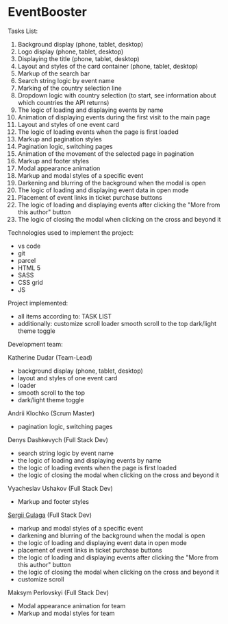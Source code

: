 # EventBooster

Tasks List:
1. Background display (phone, tablet, desktop)
2. Logo display (phone, tablet, desktop)
3. Displaying the title (phone, tablet, desktop)
4. Layout and styles of the card container (phone, tablet, desktop)
5. Markup of the search bar
6. Search string logic by event name
7. Marking of the country selection line
8. Dropdown logic with country selection (to start, see information about which countries the API returns)
9. The logic of loading and displaying events by name
10. Animation of displaying events during the first visit to the main page
11. Layout and styles of one event card
12. The logic of loading events when the page is first loaded
13. Markup and pagination styles
14. Pagination logic, switching pages
15. Animation of the movement of the selected page in pagination
16. Markup and footer styles
17. Modal appearance animation
18. Markup and modal styles of a specific event
19. Darkening and blurring of the background when the modal is open
20. The logic of loading and displaying event data in open mode
21. Placement of event links in ticket purchase buttons
22. The logic of loading and displaying events after clicking the "More from this author" button
23. The logic of closing the modal when clicking on the cross and beyond it

Technologies used to implement the project:
- vs code
- git
- parcel
- HTML 5
- SASS
- CSS grid
- JS

Project implemented:

- all items according to: TASK LIST
- additionally:
        customize scroll
        loader
        smooth scroll to the top
        dark/light theme toggle

Development team:

Katherine Dudar (Team-Lead)

 - background display (phone, tablet, desktop)
 - layout and styles of one event card
 - loader
 - smooth scroll to the top
 - dark/light theme toggle

Andrii Klochko (Scrum Master)

 - pagination logic, switching pages

Denys Dashkevych (Full Stack Dev)

 - search string logic by event name
 - the logic of loading and displaying events by name
 - the logic of loading events when the page is first loaded
 - the logic of closing the modal when clicking on the cross and beyond it

Vyacheslav Ushakov (Full Stack Dev)

 - Markup and footer styles

[Sergii Gulaga](https://github.com/Ry6ens) (Full Stack Dev)

 - markup and modal styles of a specific event
 - darkening and blurring of the background when the modal is open
 - the logic of loading and displaying event data in open mode
 - placement of event links in ticket purchase buttons
 - the logic of loading and displaying events after clicking the "More from this author" button
 - the logic of closing the modal when clicking on the cross and beyond it
 - customize scroll

Maksym Perlovskyi (Full Stack Dev)

 - Modal appearance animation for team
 - Markup and modal styles for team
